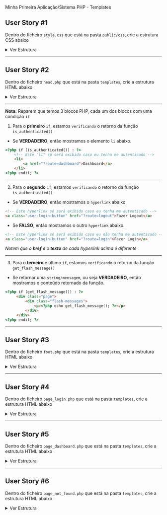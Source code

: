 Minha Primeira Aplicação/Sistema PHP - Templates


## User Story #1
Dentro do ficheiro `style.css` que está na pasta `public/css`, crie a estrutura CSS abaixo

<details>
    <summary>Ver Estrutura</summary>

<span style="color: #ef5350; font-size: 0.9rem">*Digite o código abaixo linha a linha para praticar*</span>

Estrutura
```css
* {
    margin: 0;
    padding: 0;
    box-sizing: border-box;
}

body, html {
    font-family: system-ui;
    font-size: 14px;
}

/* utils */
.horizontal-line {
    margin: 5px 0;
    border-bottom: solid 1px #c3c3c3;
}

/* flex */
.flex {
    display: flex;
}

.flex-justify-space-between {
    justify-content: space-between;
}

.flex-col {
    flex-direction: column;
}

.page {
    padding: 5px;
    max-width: 980px;
    width: 100%;
    margin-left: auto;
    margin-right: auto;
}

/* menu */
.menu {
    width: 100%;
    background-color: #1a237e;
    border-radius: 2px;
}

.menu ul {
    height: 100%;
    
    display: flex;
    align-items: center;
}

.menu li {
    list-style-type: none;
    padding: 15px;
    transition: background-color 500ms ease;
}

.menu li:hover {
    background-color: #3949ab;
}

.menu a {
    color: white;
    text-decoration: none;
}

.menu a:hover {
    text-decoration: underline;
}

/* form */
.form .form-group {
    margin-bottom: 8px;    
}

.form input {
    width: 100%;
    border: solid 2px #9fa8da;
    outline: none;
    border-radius: 3px;
    padding: 8px;
}

.form button {
    cursor: pointer;
    background-color: #283593;
    border: solid 1px #283593;
    color: white;
    border-radius: 3px;
    padding: 5px 15px;
    font-size: 1rem;
}

.form button:hover {
    opacity: 0.9;
}

/* form-login */
.form-login {
    max-width: 480px;
    width: 100%;
}

/* flash-messages */
.flash-messages {
    background-color: #e65100;
    padding: 8px;
    border-radius: 3px;
    color: white;
}
```

</details>

---

## User Story #2
Dentro do ficheiro `head.php` que está na pasta `templates`, crie a estrutura HTML abaixo

<details>
    <summary>Ver Estrutura</summary>

<span style="color: #ef5350; font-size: 0.9rem">*Digite o código abaixo linha a linha para praticar*</span>

Estrutura
```html
<!DOCTYPE html>
<html lang="en">

<head>
    <meta charset="UTF-8">
    <meta http-equiv="X-UA-Compatible" content="IE=edge">
    <meta name="viewport" content="width=device-width, initial-scale=1.0">
    <title><?php echo PAGE_TITLE; ?></title>
    <link rel="stylesheet" href="public/css/style.css">
</head>

<body>
    <header>
        <div class="page">
            <nav class="menu flex flex-justify-space-between">
                <ul>
                    <li>
                        <a href="?route=home">Home</a>
                    </li>
                    <li>
                        <a href="?route=about">Sobre Nós</a>
                    </li>
                    <li>
                        <a href="?route=contact">Contacto</a>
                    </li>
                </ul>
                <ul>
                <?php if (is_authenticated()) : ?>
                    <!-- Este "li" só será exibido caso eu tenha me autenticado -->
                    <li>
                        <a href="?route=dashboard">Dashboard</a>
                    </li>
                <?php endif; ?>
                    <li>
                <?php if (is_authenticated()) : ?>
                        <!-- Este hyperlink só será exibido caso eu tenha me autenticado -->
                        <a class="user-login-button" href="?route=logout">Fazer Logout</a>
                <?php else : ?>
                        <!-- Este hyperlink só será exibido caso eu não tenha me autenticado -->
                        <a class="user-login-button" href="?route=login">Fazer Login</a>
                <?php endif; ?>
                    </li>
                </ul>
            </nav>
        </div>
    </header>

    <?php if (get_flash_message()) : ?>
        <div class="page">
            <div class="flash-messages">
                <p><?php echo get_flash_message(); ?></p>
            </div>
        </div>
    <?php endif; ?>
```

</details>

--- 
**Nota:** Reparem que temos 3 blocos PHP, cada um dos blocos com uma condição `if`

1. Para o **primeiro** `if`, estamos `verificando` o retorno da função `is_authenticated()`
- Se **VERDADEIRO**, então mostramos o elemento `li` abaixo.
```html
<?php if (is_authenticated()) : ?>
    <!-- Este "li" só será exibido caso eu tenha me autenticado -->
    <li>
        <a href="?route=dashboard">Dashboard</a>
    </li>
<?php endif; ?>
```

---

2. Para o **segundo** `if`, estamos `verificando` o retorno da função `is_authenticated()`
- Se **VERDADEIRO**, então mostramos o `hyperlink` abaixo.

```html
<!-- Este hyperlink só será exibido caso eu tenha me autenticado -->
<a class="user-login-button" href="?route=logout">Fazer Logout</a>
```

- Se **FALSO**, então mostramos o outro `hyperlink` abaixo.
```html
<!-- Este hyperlink só será exibido caso eu não tenha me autenticado -->
<a class="user-login-button" href="?route=login">Fazer Login</a>
```

*Notem que o **href** e o **texto** de cada hyperlink acima é diferente*

---

3. Para o **terceiro** e último `if`, estamos `verificando` o retorno da função `get_flash_message()`
- Se retornar uma `string/mensagem`, ou seja **VERDADEIRO**, então mostramos o conteúdo retornado da função.
```html
<?php if (get_flash_message()) : ?>
     <div class="page">
         <div class="flash-messages">
             <p><?php echo get_flash_message(); ?></p>
         </div>
     </div>
<?php endif; ?>
```

---

## User Story #3
Dentro do ficheiro `foot.php` que está na pasta `templates`, crie a estrutura HTML abaixo

<details>
    <summary>Ver Estrutura</summary>

<span style="color: #ef5350; font-size: 0.9rem">*Digite o código abaixo linha a linha para praticar*</span>

Estrutura
```html
</body>
</html>
```

</details>

---

## User Story #4
Dentro do ficheiro `page_login.php` que está na pasta `templates`, crie a estrutura HTML abaixo

<details>
    <summary>Ver Estrutura</summary>

<span style="color: #ef5350; font-size: 0.9rem">*Digite o código abaixo linha a linha para praticar*</span>

Estrutura
```html
<div class="page">
    <form action="?route=authenticate" method="POST" class="form form-login">
        <h1>Área reservada</h1>
        <div class="horizontal-line"></div>
        <div class="form-group flex flex-col">
            <label for="username">Utilizador:</label>
            <input type="text" name="username" id="username">
        </div>
        <div class="form-group flex flex-col">
            <label for="password">Senha:</label>
            <input type="password" name="password" id="password">
        </div>
        <div class="form-group">
            <button>Login</button>
        </div>
    </form>
</div>
```

</details>

---

## User Story #5
Dentro do ficheiro `page_dashboard.php` que está na pasta `templates`, crie a estrutura HTML abaixo

<details>
    <summary>Ver Estrutura</summary>

<span style="color: #ef5350; font-size: 0.9rem">*Digite o código abaixo linha a linha para praticar*</span>

Estrutura
```html
<div class="page">
    <h1>Bem vindo ao Dashboard</h1>
    <div class="horizontal-line"></div>
    <p>Esta página só será exibida apenas se o utilizador fizer uma autenticação bem-sucedida</p>
</div>
```

</details>

---

## User Story #6
Dentro do ficheiro `page_not_found.php` que está na pasta `templates`, crie a estrutura HTML abaixo

<details>
    <summary>Ver Estrutura</summary>

<span style="color: #ef5350; font-size: 0.9rem">*Digite o código abaixo linha a linha para praticar*</span>

Estrutura
```html
<div class="page">
    <h1>404 - Page Not Found</h1>
    <div class="horizontal-line"></div>
    <p>A página solicitada não existe.</p>
</div>
```

</details>